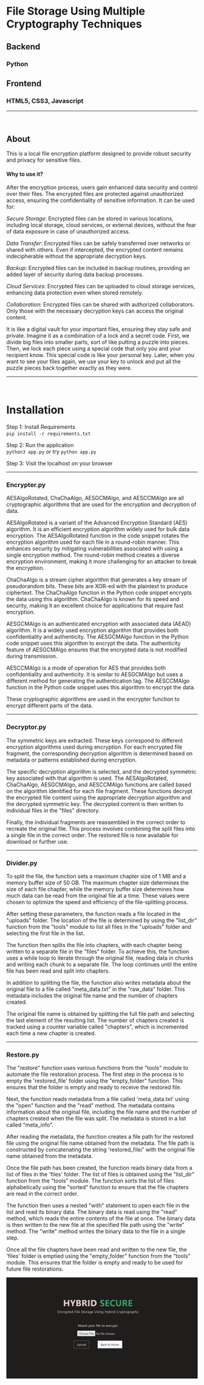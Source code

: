 # File Storage Using Multiple Cryptography Techniques


## Backend 
### Python

## Frontend
### HTML5, CSS3, Javascript

<hr>

<br>

## About 
This is a local file encryption platform designed to provide robust security and privacy for sensitive files.


#### Why to use it?
After the encryption process, users gain enhanced data security and control over their files. The encrypted files are protected against unauthorized access, ensuring the confidentiality of sensitive information. It can be used for:

*Secure Storage*: Encrypted files can be stored in various locations, including local storage, cloud services, or external devices, without the fear of data exposure in case of unauthorized access.

*Data Transfer*: Encrypted files can be safely transferred over networks or shared with others. Even if intercepted, the encrypted content remains indecipherable without the appropriate decryption keys.

*Backup*: Encrypted files can be included in backup routines, providing an added layer of security during data backup processes.

*Cloud Services*: Encrypted files can be uploaded to cloud storage services, enhancing data protection even when stored remotely.

*Collaboration*: Encrypted files can be shared with authorized collaborators. Only those with the necessary decryption keys can access the original content.


It is like a digital vault for your important files, ensuring they stay safe and private. Imagine it as a combination of a lock and a secret code. First, we divide big files into smaller parts, sort of like putting a puzzle into pieces. Then, we lock each piece using a special code that only you and your recipient know. This special code is like your personal key. Later, when you want to see your files again, we use your key to unlock and put all the puzzle pieces back together exactly as they were. 
<hr>
<br>

# Installation

Step 1: Install Requirements</br>
`pip install -r requirements.txt`</br>

Step 2: Run the application</br>
`python3 app.py` or try `python app.py`</br>

Step 3: Visit the localhost on your browser</br>


<hr>

### Encrypter.py
AESAlgoRotated, ChaChaAlgo, AESGCMAlgo, and AESCCMAlgo are all cryptographic algorithms that are used for the encryption and decryption of data. 

AESAlgoRotated is a variant of the Advanced Encryption Standard (AES) algorithm. It is an efficient encryption algorithm widely used for bulk data encryption. The AESAlgoRotated function in the code snippet rotates the encryption algorithm used for each file in a round-robin manner. This enhances security by mitigating vulnerabilities associated with using a single encryption method. The round-robin method creates a diverse encryption environment, making it more challenging for an attacker to break the encryption.

ChaChaAlgo is a stream cipher algorithm that generates a key stream of pseudorandom bits. These bits are XOR-ed with the plaintext to produce ciphertext. The ChaChaAlgo function in the Python code snippet encrypts the data using this algorithm. ChaChaAlgo is known for its speed and security, making it an excellent choice for applications that require fast encryption.

AESGCMAlgo is an authenticated encryption with associated data (AEAD) algorithm. It is a widely used encryption algorithm that provides both confidentiality and authenticity. The AESGCMAlgo function in the Python code snippet uses this algorithm to encrypt the data. The authenticity feature of AESGCMAlgo ensures that the encrypted data is not modified during transmission.

AESCCMAlgo is a mode of operation for AES that provides both confidentiality and authenticity. It is similar to AESGCMAlgo but uses a different method for generating the authentication tag. The AESCCMAlgo function in the Python code snippet uses this algorithm to encrypt the data.

These cryptographic algorithms are used in the encrypter function to encrypt different parts of the data.
<hr>

### Decryptor.py
The symmetric keys are extracted. These keys correspond to different encryption algorithms used during encryption. For each encrypted file fragment, the corresponding decryption algorithm is determined based on metadata or patterns established during encryption.

The specific decryption algorithm is selected, and the decrypted symmetric key associated with that algorithm is used. The AESAlgoRotated, ChaChaAlgo, AESGCMAlgo, and AESCCMAlgo functions are called based on the algorithm identified for each file fragment. These functions decrypt the encrypted file content using the appropriate decryption algorithm and the decrypted symmetric key. The decrypted content is then written to individual files in the "files" directory.

Finally, the individual fragments are reassembled in the correct order to recreate the original file. This process involves combining the split files into a single file in the correct order. The restored file is now available for download or further use.

<hr>

### Divider.py
To split the file, the function sets a maximum chapter size of 1 MB and a memory buffer size of 50 GB. The maximum chapter size determines the size of each file chapter, while the memory buffer size determines how much data can be read from the original file at a time. These values were chosen to optimize the speed and efficiency of the file-splitting process.

After setting these parameters, the function reads a file located in the "uploads" folder. The location of the file is determined by using the "list_dir" function from the "tools" module to list all files in the "uploads" folder and selecting the first file in the list.

The function then splits the file into chapters, with each chapter being written to a separate file in the "files" folder. To achieve this, the function uses a while loop to iterate through the original file, reading data in chunks and writing each chunk to a separate file. The loop continues until the entire file has been read and split into chapters.

In addition to splitting the file, the function also writes metadata about the original file to a file called "meta_data.txt" in the "raw_data" folder. This metadata includes the original file name and the number of chapters created.

The original file name is obtained by splitting the full file path and selecting the last element of the resulting list. The number of chapters created is tracked using a counter variable called "chapters", which is incremented each time a new chapter is created.<hr>

### Restore.py
The "restore" function uses various functions from the "tools" module to automate the file restoration process. The first step in the process is to empty the 'restored_file' folder using the "empty_folder" function. This ensures that the folder is empty and ready to receive the restored file.

Next, the function reads metadata from a file called 'meta_data.txt' using the "open" function and the "read" method. The metadata contains information about the original file, including the file name and the number of chapters created when the file was split. The metadata is stored in a list called "meta_info".

After reading the metadata, the function creates a file path for the restored file using the original file name obtained from the metadata. The file path is constructed by concatenating the string 'restored_file/' with the original file name obtained from the metadata.

Once the file path has been created, the function reads binary data from a list of files in the 'files' folder. The list of files is obtained using the "list_dir" function from the "tools" module. The function sorts the list of files alphabetically using the "sorted" function to ensure that the file chapters are read in the correct order.

The function then uses a nested "with" statement to open each file in the list and read its binary data. The binary data is read using the "read" method, which reads the entire contents of the file at once. The binary data is then written to the new file at the specified file path using the "write" method. The "write" method writes the binary data to the file in a single step.

Once all the file chapters have been read and written to the new file, the 'files' folder is emptied using the "empty_folder" function from the "tools" module. This ensures that the folder is empty and ready to be used for future file restorations.





![Home](image.png)





